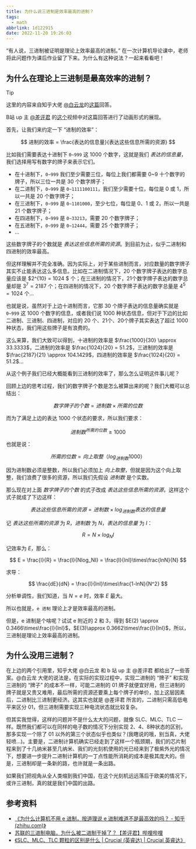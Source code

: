 ```yaml
---
title: 为什么说三进制是效率最高的进制？
tags:
  - math
abbrlink: 1d122915
date: 2022-11-20 19:26:03
---
```


“有人说，三进制被证明是理论上效率最高的进制。” 在一次计算机导论课中，老师将此问题作为课后作业留了下来。为什么有这种说法？一起来看看吧！

<!--more-->

## 为什么在理论上三进制是最高效率的进制？

> [!Tip]
> 这里的内容来自知乎大佬 [@白云龙](https://www.zhihu.com/people/bai-yun-long-52)的[这篇](https://www.zhihu.com/question/435375360)回答。
>
> B站 up 主 [@差评君](https://space.bilibili.com/19319172) 的[这个](https://www.bilibili.com/video/BV17b4y1U7TZ/)视频中对这篇回答进行了动画形式的展现。

首先，让我们来约定一下 “进制的效率”：

$$
进制的效率 = \frac{表达的信息量}{表达这些信息所需的资源}
$$

比如我们需要表达十进制下 `0~999` 这 1000 个数字，这就是我们 $表达的信息量$，我们选择用写有数字的牌子来表示它们。

- 在十进制下，`0~999` 我们至少需要三位，每位上我们都需要 0~9 十个数字的牌子，所以三位一共是 30 个数字牌子；
- 在二进制下，`0~999` 是 `0~1111100111`，我们至少需要十位，每位是 0 或 1，所以一共是 20 个数字牌子；
- 在三进制下，`0~999` 是 `0~1101000`，至少七位，每位是 0、1 或 2，所以一共是 21 个数字牌子；
- 在四进制下，`0~999` 是 `0~33213`，需要 20 个数字牌子；
- 在五进制下，`0~999` 是 `0~12444`，需要 25 个数字牌子；
- ...

这些数字牌子的个数就是 $表达这些信息所需的资源$。到目前为止，似乎二进制和四进制的效率最高。

但这样理解并不完全准确。因为实际上，对于某些进制而言，对应数量的数字牌子其实不止能表达这么多信息。比如在二进制情况下，20 个数字牌子表达的数字总量应该是 $2^{10} = 1024 $ 个；在三进制的情况下，21个数字牌子表达的数字总量却是 $3^7 = 2187$ 个；在四进制的情况下，20 个数字牌子表达的数字总量是 $4^5 = 1024$ 个...

也就是说，虽然对于上边十进制而言，它那 30 个牌子表达的信息量确实就是 `0~999` 这 1000 个数字的信息，或者我们说 1000 种状态信息，但对于下边的比如二进制、三进制、四进制，对应的 20 个、21个、20个牌子其实表达了超过 1000 种状态，我们用这些牌子是有浪费的。

这么来算，我们大致可以得到，十进制的效率是 $\frac{1000}{30} \approx 33.3333$，二进制的效率是 $\frac{1024}{20} = 51.2$，三进制的效率是 $\frac{2187}{21} \approx 104.1429$，四进制的效率是 $\frac{1024}{20} = 51.2$...

从这个例子我们已经大概能看到三进制的效率了，那么怎么证明这件事儿呢？

回顾上边的思考过程，我们的数字牌子个数是怎么被算出来的呢？我们大概可以总结出：

$$
数字牌子的个数 = 进制数 \times 所需的位数
$$

而为了满足上边的表达 1000 个状态的要求，所以我们要求：

$$
进制数^{所需的位数} \geq 1000
$$

也就是说：

$$
所需的位数 = 向上取整（log_{进制数}1000）
$$

因为进制数必须是整数，所以我们必须加上 $向上取整$，但就是因为这个向上取整，我们浪费了很多的资源，所以我们先假设 $进制数$ 是个实数。

那么现在对上面 $数字牌子的个数$ 的式子改成 $表达这些信息所需的资源$，这样这个式子就成了下边这样：

$$
表达这些信息所需的资源 = 进制数 \times log_{进制数}表达的信息量
$$

记 $表达这些所需的资源$ 为 $R$，$进制数$ 为 $N$，$表达的信息量$ 为 $I$：

$$
R = N \times log_NI
$$

记效率为 $E$，那么：

$$
E = \frac{I}{R} = \frac{I}{Nlog_NI} = \frac{I}{lnI}\times\frac{lnN}{N}
$$

求导：

$$
\frac{dE}{dN} = \frac{I}{lnI}\times\frac{1-lnN}{N^2}
$$

分析单调性，我们知道，当 $N = e$ 时，效率 $E$ 最大。

所以也就是，`e 进制` 理论上才是效率最高的进制。

但是，e 进制是个啥呢？试试 e 附近的 2 和 3，得到 $E(2) \approx 0.3466\times\frac{I}{lnI}$，$E(3)\approx 0.3662\times\frac{I}{lnI}$，所以，三进制是理论上效率最高的进制。

## 为什么没用三进制？

在上边的两个引用里，知乎大佬 @白云龙 和 b 站 up 主 @差评君 都给出了一些答案。@白云龙 大佬的说法是，在实际的实现过程中，实现二进制的 “牌子” 和实现三进制的 “牌子” 的成本不一样，可能二进制的 01 牌子就便宜好用，但三进制的牌子就是又贵又难用，最后所需的资源还要乘上每个牌子的单价，加上这层因素后，二进制比三进制更经济。这其实也就是 @差评君 所言的，二进制只需高低电平来区分 01，但三进制需要实现三种电流状态就比较复杂。

但其实我觉得，这样的问题并不是什么太大的问题，就像 SLC、MLC、TLC 一样。既然我们都可以在同样的电子数的情况下分别实现 2、4、8种状态的区别，那多实现一个除了 01 以外的第三个状态似乎也类似？(我瞎说的哦，别当真，大佬轻喷...)。主要是，二进制计算机确实已经走到了这样一个瓶颈期，我们的芯片制程来到了十几纳米甚至几纳米、我们的光刻机使用的光已经来到了极紫外光的情况下，想要进一步提升二进制计算机的一丁点性能所消耗的成本是极其庞大的。但是，三进制却是一条新的路，也许就是一条出路。

如果我们把视角从全人类缩到我们中国，在这个光刻机远远落后于欧美的情况下，或许三进制，真的就是我们中国的出路。

## 参考资料

- [《为什么计算机不用 e 进制，按道理说 e 进制难道不是最高效的吗？ - 知乎 (zhihu.com)》](https://www.zhihu.com/question/435375360)
- [苏联的三进制电脑，为什么被二进制干掉了？【差评君】哔哩哔哩](https://www.bilibili.com/video/BV17b4y1U7TZ/)
- [《SLC、MLC、TLC 颗粒的区别是什么 | Crucial (英睿达) | Crucial 英睿达》](https://www.crucial.cn/articles/about-ssd/difference-between-slc-mlc-tlc)
